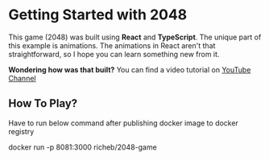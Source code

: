 # Getting Started with 2048

This game (2048) was built using **React** and **TypeScript**. The unique part of this example is animations. The animations in React aren't that straightforward, so I hope you can learn something new from it.

**Wondering how was that built?** You can find a video tutorial on [ YouTube Channel](https://www.youtube.com/channel/UCJV16_5c4A0amyBZSI4yP6A)

## How To Play?

Have to run below command after publishing docker image to docker registry

docker run -p 8081:3000 richeb/2048-game


